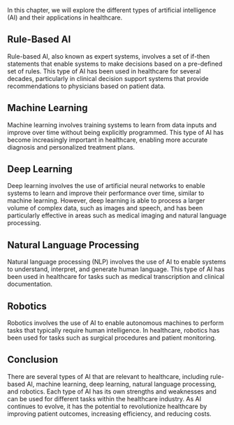 
In this chapter, we will explore the different types of artificial intelligence (AI) and their applications in healthcare.

Rule-Based AI
-------------

Rule-based AI, also known as expert systems, involves a set of if-then statements that enable systems to make decisions based on a pre-defined set of rules. This type of AI has been used in healthcare for several decades, particularly in clinical decision support systems that provide recommendations to physicians based on patient data.

Machine Learning
----------------

Machine learning involves training systems to learn from data inputs and improve over time without being explicitly programmed. This type of AI has become increasingly important in healthcare, enabling more accurate diagnosis and personalized treatment plans.

Deep Learning
-------------

Deep learning involves the use of artificial neural networks to enable systems to learn and improve their performance over time, similar to machine learning. However, deep learning is able to process a larger volume of complex data, such as images and speech, and has been particularly effective in areas such as medical imaging and natural language processing.

Natural Language Processing
---------------------------

Natural language processing (NLP) involves the use of AI to enable systems to understand, interpret, and generate human language. This type of AI has been used in healthcare for tasks such as medical transcription and clinical documentation.

Robotics
--------

Robotics involves the use of AI to enable autonomous machines to perform tasks that typically require human intelligence. In healthcare, robotics has been used for tasks such as surgical procedures and patient monitoring.

Conclusion
----------

There are several types of AI that are relevant to healthcare, including rule-based AI, machine learning, deep learning, natural language processing, and robotics. Each type of AI has its own strengths and weaknesses and can be used for different tasks within the healthcare industry. As AI continues to evolve, it has the potential to revolutionize healthcare by improving patient outcomes, increasing efficiency, and reducing costs.
